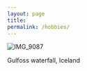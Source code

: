 ```yaml
---
layout: page
title: 
permalink: /hobbies/
---
```



![IMG_9087]({{site_url}}/IMG_9087.jpg)

Gulfoss waterfall, Iceland

